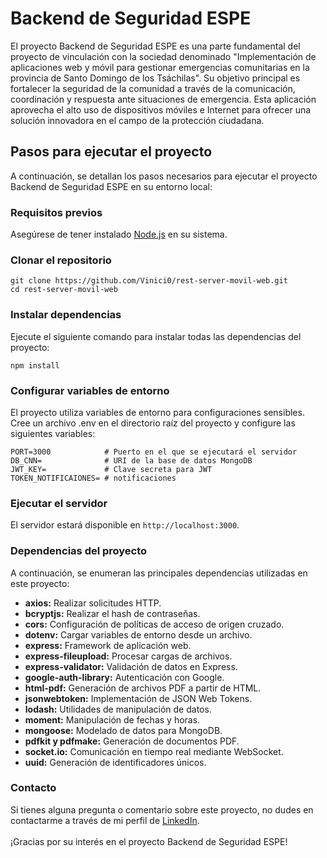 # Backend de Seguridad ESPE
El proyecto Backend de Seguridad ESPE es una parte fundamental del proyecto de vinculación con la sociedad denominado "Implementación de aplicaciones web y móvil para gestionar emergencias comunitarias en la provincia de Santo Domingo de los Tsáchilas". Su objetivo principal es fortalecer la seguridad de la comunidad a través de la comunicación, coordinación y respuesta ante situaciones de emergencia. Esta aplicación aprovecha el alto uso de dispositivos móviles e Internet para ofrecer una solución innovadora en el campo de la protección ciudadana.

## Pasos para ejecutar el proyecto
A continuación, se detallan los pasos necesarios para ejecutar el proyecto Backend de Seguridad ESPE en su entorno local:

### Requisitos previos
Asegúrese de tener instalado [Node.js](https://nodejs.org/en) en su sistema.

### Clonar el repositorio
```
git clone https://github.com/Vinici0/rest-server-movil-web.git
cd rest-server-movil-web
```
### Instalar dependencias
Ejecute el siguiente comando para instalar todas las dependencias del proyecto:
```
npm install
```
### Configurar variables de entorno

El proyecto utiliza variables de entorno para configuraciones sensibles. Cree un archivo .env en el directorio raíz del proyecto y configure las siguientes variables:
```
PORT=3000            # Puerto en el que se ejecutará el servidor
DB_CNN=              # URI de la base de datos MongoDB
JWT_KEY=             # Clave secreta para JWT
TOKEN_NOTIFICAIONES= # notificaciones
```
### Ejecutar el servidor
El servidor estará disponible en ```http://localhost:3000```.

### Dependencias del proyecto
A continuación, se enumeran las principales dependencias utilizadas en este proyecto: <br>

- **axios:** Realizar solicitudes HTTP.
- **bcryptjs:** Realizar el hash de contraseñas.
- **cors:** Configuración de políticas de acceso de origen cruzado.
- **dotenv:** Cargar variables de entorno desde un archivo.
- **express:** Framework de aplicación web.
- **express-fileupload:** Procesar cargas de archivos.
- **express-validator:** Validación de datos en Express.
- **google-auth-library:** Autenticación con Google.
- **html-pdf:** Generación de archivos PDF a partir de HTML.
- **jsonwebtoken:** Implementación de JSON Web Tokens.
- **lodash:** Utilidades de manipulación de datos.
- **moment:** Manipulación de fechas y horas.
- **mongoose:** Modelado de datos para MongoDB.
- **pdfkit y pdfmake:** Generación de documentos PDF.
- **socket.io:** Comunicación en tiempo real mediante WebSocket.
- **uuid:** Generación de identificadores únicos.

### Contacto
Si tienes alguna pregunta o comentario sobre este proyecto, no dudes en contactarme a través de mi perfil de [LinkedIn](https://www.linkedin.com/in/vinicio-borja-tapia/).<br><br>
¡Gracias por su interés en el proyecto Backend de Seguridad ESPE!

